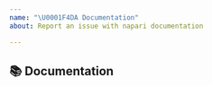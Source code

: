 ```yaml
---
name: "\U0001F4DA Documentation"
about: Report an issue with napari documentation

---
```


## 📚 Documentation
